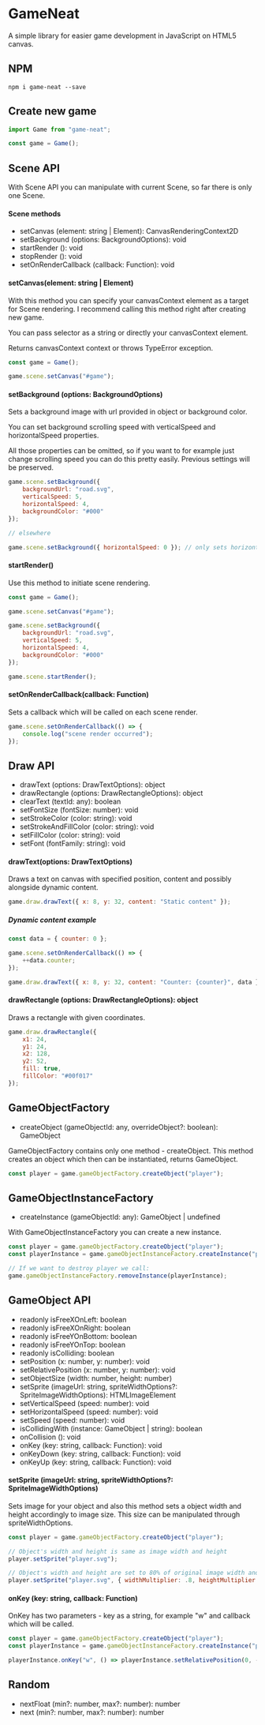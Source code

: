# GameNeat

A simple library for easier game development in JavaScript on HTML5 canvas.

## NPM

```
npm i game-neat --save
```

## Create new game

```js
import Game from "game-neat";

const game = Game();
```

## Scene API

With Scene API you can manipulate with current Scene, so far there is only one Scene.

#### Scene methods

- setCanvas (element: string | Element): CanvasRenderingContext2D
- setBackground (options: BackgroundOptions): void
- startRender (): void
- stopRender (): void
- setOnRenderCallback (callback: Function): void

#### setCanvas(element: string | Element)

With this method you can specify your canvasContext element as a target for Scene rendering.
I recommend calling this method right after creating new game.

You can pass selector as a string or directly your canvasContext element.

Returns canvasContext context or throws TypeError exception.

```js
const game = Game();

game.scene.setCanvas("#game");
```

#### setBackground (options: BackgroundOptions)

Sets a background image with url provided in object or background color.

You can set background scrolling speed with verticalSpeed and horizontalSpeed properties.

All those properties can be omitted, so if you want to for example just change scrolling speed you can do this pretty easily.
Previous settings will be preserved.

```js
game.scene.setBackground({
    backgroundUrl: "road.svg",
    verticalSpeed: 5,
    horizontalSpeed: 4,
    backgroundColor: "#000"
});

// elsewhere

game.scene.setBackground({ horizontalSpeed: 0 }); // only sets horizontal speed to 0
```

#### startRender()

Use this method to initiate scene rendering.

```js
const game = Game();

game.scene.setCanvas("#game");

game.scene.setBackground({
    backgroundUrl: "road.svg",
    verticalSpeed: 5,
    horizontalSpeed: 4,
    backgroundColor: "#000"
});

game.scene.startRender();
```

#### setOnRenderCallback(callback: Function)

Sets a callback which will be called on each scene render.

```js
game.scene.setOnRenderCallback(() => {
    console.log("scene render occurred");
});
```

## Draw API

- drawText (options: DrawTextOptions): object
- drawRectangle (options: DrawRectangleOptions): object
- clearText (textId: any): boolean
- setFontSize (fontSize: number): void
- setStrokeColor (color: string): void
- setStrokeAndFillColor (color: string): void
- setFillColor (color: string): void
- setFont (fontFamily: string): void

#### drawText(options: DrawTextOptions)

Draws a text on canvas with specified position, content and possibly alongside dynamic content.

```js
game.draw.drawText({ x: 8, y: 32, content: "Static content" });
```

##### Dynamic content example 
 
```js
const data = { counter: 0 };

game.scene.setOnRenderCallback(() => {
    ++data.counter;
});

game.draw.drawText({ x: 8, y: 32, content: "Counter: {counter}", data });
```

#### drawRectangle (options: DrawRectangleOptions): object

Draws a rectangle with given coordinates.

```js
game.draw.drawRectangle({
    x1: 24,
    y1: 24,
    x2: 128,
    y2: 52,
    fill: true,
    fillColor: "#00f017"
});
```
 
## GameObjectFactory

- createObject (gameObjectId: any, overrideObject?: boolean): GameObject

GameObjectFactory contains only one method - createObject. 
This method creates an object which then can be instantiated, returns GameObject.

```js
const player = game.gameObjectFactory.createObject("player");
```

## GameObjectInstanceFactory

- createInstance (gameObjectId: any): GameObject | undefined

With GameObjectInstanceFactory you can create a new instance.

```js
const player = game.gameObjectFactory.createObject("player");
const playerInstance = game.gameObjectInstanceFactory.createInstance("player"); // or player.id

// If we want to destroy player we call:
game.gameObjectInstanceFactory.removeInstance(playerInstance);
```

## GameObject API

- readonly isFreeXOnLeft: boolean
- readonly isFreeXOnRight: boolean
- readonly isFreeYOnBottom: boolean
- readonly isFreeYOnTop: boolean
- readonly isColliding: boolean
- setPosition (x: number, y: number): void
- setRelativePosition (x: number, y: number): void
- setObjectSize (width: number, height: number)
- setSprite (imageUrl: string, spriteWidthOptions?: SpriteImageWidthOptions): HTMLImageElement
- setVerticalSpeed (speed: number): void
- setHorizontalSpeed (speed: number): void
- setSpeed (speed: number): void
- isCollidingWith (instance: GameObject | string): boolean
- onCollision (): void
- onKey (key: string, callback: Function): void
- onKeyDown (key: string, callback: Function): void
- onKeyUp (key: string, callback: Function): void

#### setSprite (imageUrl: string, spriteWidthOptions?: SpriteImageWidthOptions)

Sets image for your object and also this method sets a object width and height accordingly to image size.
This size can be manipulated through spriteWidthOptions.

```js
const player = game.gameObjectFactory.createObject("player");

// Object's width and height is same as image width and height
player.setSprite("player.svg");

// Object's width and height are set to 80% of original image width and height
player.setSprite("player.svg", { widthMultiplier: .8, heightMultiplier: .8 });
```

#### onKey (key: string, callback: Function)

OnKey has two parameters - key as a string, for example "w" and callback which will be called.

```js
const player = game.gameObjectFactory.createObject("player");
const playerInstance = game.gameObjectInstanceFactory.createInstance("player"); // or player.id

playerInstance.onKey("w", () => playerInstance.setRelativePosition(0, -3));
```

## Random

- nextFloat (min?: number, max?: number): number
- next (min?: number, max?: number): number